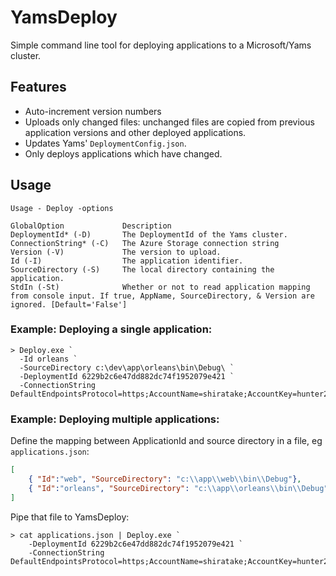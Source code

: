 # YamsDeploy
Simple command line tool for deploying applications to a Microsoft/Yams cluster.

## Features
* Auto-increment version numbers
* Uploads only changed files: unchanged files are copied from previous application versions and other deployed applications.
* Updates Yams' `DeploymentConfig.json`.
* Only deploys applications which have changed.

## Usage
```
Usage - Deploy -options

GlobalOption             Description
DeploymentId* (-D)       The DeploymentId of the Yams cluster.
ConnectionString* (-C)   The Azure Storage connection string
Version (-V)             The version to upload.
Id (-I)                  The application identifier.
SourceDirectory (-S)     The local directory containing the application.
StdIn (-St)              Whether or not to read application mapping from console input. If true, AppName, SourceDirectory, & Version are ignored. [Default='False']
```

### Example: Deploying a single application:
```
> Deploy.exe `
  -Id orleans `
  -SourceDirectory c:\dev\app\orleans\bin\Debug\ `
  -DeploymentId 6229b2c6e47dd882dc74f1952079e421 `
  -ConnectionString DefaultEndpointsProtocol=https;AccountName=shiratake;AccountKey=hunter2
```

### Example: Deploying multiple applications:
Define the mapping between ApplicationId and source directory in a file, eg `applications.json`:
```json
[
    { "Id":"web", "SourceDirectory": "c:\\app\\web\\bin\\Debug"},
    { "Id":"orleans", "SourceDirectory": "c:\\app\\orleans\\bin\\Debug"}
]
```
Pipe that file to YamsDeploy:
```
> cat applications.json | Deploy.exe `
    -DeploymentId 6229b2c6e47dd882dc74f1952079e421 `
    -ConnectionString DefaultEndpointsProtocol=https;AccountName=shiratake;AccountKey=hunter2
```